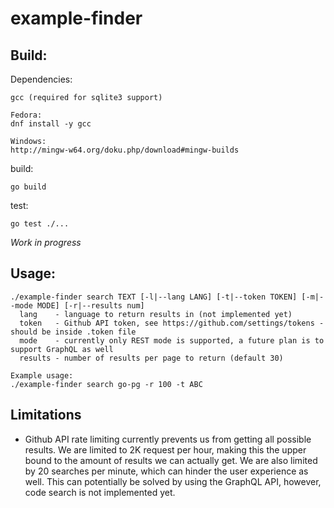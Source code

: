 # example-finder

## Build:
Dependencies:
```
gcc (required for sqlite3 support)

Fedora:
dnf install -y gcc

Windows:
http://mingw-w64.org/doku.php/download#mingw-builds
```
build:

```
go build
```

test:
```
go test ./...
```

*Work in progress*
## Usage:
```
./example-finder search TEXT [-l|--lang LANG] [-t|--token TOKEN] [-m|--mode MODE] [-r|--results num]
  lang    - language to return results in (not implemented yet)
  token   - Github API token, see https://github.com/settings/tokens - should be inside .token file
  mode    - currently only REST mode is supported, a future plan is to support GraphQL as well
  results - number of results per page to return (default 30)

Example usage:
./example-finder search go-pg -r 100 -t ABC
```

## Limitations
* Github API rate limiting currently prevents us from getting all possible results. We are limited to 2K request per hour, making this the upper bound to the amount of results we can actually get. We are also limited by 20 searches per minute, which can hinder the user experience as well.
This can potentially be solved by using the GraphQL API, however, code search is not implemented yet.
